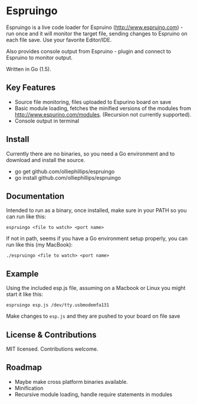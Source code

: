 # Espruingo
Espruingo is a live code loader for Espruino (http://www.espruino.com) - run once and it will monitor the target file, sending changes to Espruino on each file save. Use your favorite Editor/IDE.

Also provides console output from Espruino - plugin and connect to Espruino to monitor output.

Written in Go (1.5).

## Key Features
* Source file monitoring, files uploaded to Espurino board on save
* Basic module loading, fetches the minified versions of the modules from  http://www.espurino.com/modules. (Recursion not currently supported).
* Console output in terminal

## Install
Currently there are no binaries, so you need a Go environment and to download and install the source.
 - go get github.com/olliephillips/espruingo
 - go install github.com/olliephillips/espruingo

## Documentation
Intended to run as a binary, once installed, make sure in your PATH so you can run like this:
```
espruingo <file to watch> <port name>
```

If not in path, seems if you have a Go environment setup properly, you can run like this (my MacBook):
```
./espruingo <file to watch> <port name>

```

## Example
Using the included esp.js file, assuming on a Macbook or Linux you might start it like this:
```
espruingo esp.js /dev/tty.usbmodemfa131

```
Make changes to `esp.js` and they are pushed to your board on file save

## License & Contributions
MIT licensed. Contributions welcome.

## Roadmap
* Maybe make cross platform binaries available.
* Minification
* Recursive module loading, handle require statements in modules